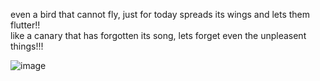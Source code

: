 even a bird that cannot fly, just for today spreads its wings and lets them flutter!!  
like a canary that has forgotten its song, lets forget even the unpleasent things!!!   

![image](https://github.com/user-attachments/assets/cbc967cc-cd4b-4242-b9c4-8f73df61d7f0)











<!--
**MEPHONE4S/MEPHONE4S** is a ✨ _special_ ✨ repository because its `README.md` (this file) appears on your GitHub profile.

Here are some ideas to get you started:

- 🔭 I’m currently working on ...
- 🌱 I’m currently learning ...
- 👯 I’m looking to collaborate on ...
- 🤔 I’m looking for help with ...
- 💬 Ask me about ...
- 📫 How to reach me: ...
- 😄 Pronouns: ...
- ⚡ Fun fact: ...
-->
